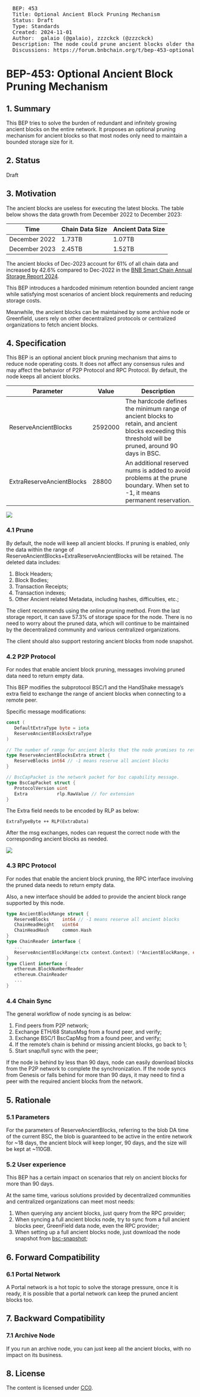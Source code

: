 <pre>
  BEP: 453
  Title: Optional Ancient Block Pruning Mechanism
  Status: Draft
  Type: Standards
  Created: 2024-11-01
  Author:  galaio (@galaio), zzzckck (@zzzckck)
  Description: The node could prune ancient blocks older than 90 days and search required ancient data from the network.
  Discussions: https://forum.bnbchain.org/t/bep-453-optional-ancient-block-pruning-mechanism/3042
</pre>

# BEP-453: Optional Ancient Block Pruning Mechanism

## 1. Summary

This BEP tries to solve the burden of redundant and infinitely growing ancient blocks on the entire network. It proposes an optional pruning mechanism for ancient blocks so that most nodes only need to maintain a bounded storage size for it.

## 2. Status

Draft

## 3. Motivation

The ancient blocks are useless for executing the latest blocks. The table below shows the data growth from December 2022 to December 2023:

| Time          | Chain Data Size | Ancient Data Size |
|---------------|-----------------|-------------------|
| December 2022 | 1.73TB          | 1.07TB            |
| December 2023 | 2.45TB          | 1.52TB            |

The ancient blocks of Dec-2023 account for 61% of all chain data and increased by 42.6% compared to Dec-2022 in the [BNB Smart Chain Annual Storage Report 2024](https://www.bnbchain.org/en/blog/bnb-smart-chain-annual-storage-report-2024).

This BEP introduces a hardcoded minimum retention bounded ancient range while satisfying most scenarios of ancient block requirements and reducing storage costs.

Meanwhile, the ancient blocks can be maintained by some archive node or Greenfield, users rely on other decentralized protocols or centralized organizations to fetch ancient blocks.

## 4. Specification

This BEP is an optional ancient block pruning mechanism that aims to reduce node operating costs. It does not affect any consensus rules and may affect the behavior of P2P Protocol and RPC Protocol. By default, the node keeps all ancient blocks.

| Parameter                 | Value   | Description                                                                                                                                            |
|---------------------------|---------|--------------------------------------------------------------------------------------------------------------------------------------------------------|
| ReserveAncientBlocks      | 2592000 | The hardcode defines the minimum range of ancient blocks to retain, and ancient blocks exceeding this threshold will be pruned, around 90 days in BSC. |
| ExtraReserveAncientBlocks | 28800   | An additional reserved nums is added to avoid problems at the prune boundary. When set to -1, it means permanent reservation.                          |

![](./assets/bep-453/pic1.png)

### 4.1 Prune

By default, the node will keep all ancient blocks. If pruning is enabled, only the data within the range of ReserveAncientBlocks+ExtraReserveAncientBlocks will be retained. The deleted data includes:
1. Block Headers;
2. Block Bodies;
3. Transaction Receipts;
4. Transaction indexes;
5. Other Ancient related Metadata, including hashes, difficulties, etc.;

The client recommends using the online pruning method. From the last storage report, it can save 57.3% of storage space for the node. There is no need to worry about the pruned data, which will continue to be maintained by the decentralized community and various centralized organizations.

The client should also support restoring ancient blocks from node snapshot.

### 4.2 P2P Protocol

For nodes that enable ancient block pruning, messages involving pruned data need to return empty data.

This BEP modifies the subprotocol BSC/1 and the HandShake message’s extra field to exchange the range of ancient blocks when connecting to a remote peer.

Specific message modifications:

```go
const (
   DefaultExtraType byte = iota
   ReserveAncientBlocksExtraType
)

// The number of range for ancient blocks that the node promises to retain, ChainHead is updated through the Eth protocol
type ReserveAncientBlocksExtra struct {
   ReserveBlocks int64 // -1 means reserve all ancient blocks
}

// BscCapPacket is the network packet for bsc capability message.
type BscCapPacket struct {
   ProtocolVersion uint
   Extra           rlp.RawValue // for extension
}
```

The Extra field needs to be encoded by RLP as below:

```plain
ExtraTypeByte ++ RLP(ExtraData)
```

After the msg exchanges, nodes can request the correct node with the corresponding ancient blocks as needed.

![](./assets/bep-453/pic2.png)

### 4.3 RPC Protocol

For nodes that enable the ancient block pruning, the RPC interface involving the pruned data needs to return empty data.

Also, a new interface should be added to provide the ancient block range supported by this node.

```go
type AncientBlockRange struct {
   ReserveBlocks     int64 // -1 means reserve all ancient blocks
   ChainHeadHeight   uint64
   ChainHeadHash     common.Hash
}
type ChainReader interface {
   ...
   ReserveAncientBlockRange(ctx context.Context) (*AncientBlockRange, error)
}
type Client interface {
   ethereum.BlockNumberReader
   ethereum.ChainReader
   ...
}
```

### 4.4 Chain Sync

The general workflow of node syncing is as below:

1. Find peers from P2P network;
2. Exchange ETH/68 StatusMsg from a found peer, and verify;
3. Exchange BSC/1 BscCapMsg from a found peer, and verify;
4. If the remote’s chain is behind or missing ancient blocks, go back to 1;
5. Start snap/full sync with the peer;

If the node is behind by less than 90 days, node can easily download blocks from the P2P network to complete the synchronization. If the node syncs from Genesis or falls behind for more than 90 days, it may need to find a peer with the required ancient blocks from the network.

## 5. Rationale

### 5.1 Parameters

For the parameters of ReserveAncientBlocks, referring to the blob DA time of the current BSC, the blob is guaranteed to be active in the entire network for ~18 days, the ancient block will keep longer, 90 days, and the size will be kept at ~110GB.

### 5.2 User experience

This BEP has a certain impact on scenarios that rely on ancient blocks for more than 90 days.

At the same time, various solutions provided by decentralized communities and centralized organizations can meet most needs:
1. When querying any ancient blocks, just query from the RPC provider;
2. When syncing a full ancient blocks node, try to sync from a full ancient blocks peer, GreenField data node, even the RPC provider;
3. When setting up a full ancient blocks node, just download the node snapshot from [bsc-snapshot](https://github.com/bnb-chain/bsc-snapshots);

## 6. Forward Compatibility

### 6.1 Portal Network

A Portal network is a hot topic to solve the storage pressure, once it is ready, it is possible that a portal network can keep the pruned ancient blocks too.

## 7. Backward Compatibility

### 7.1 Archive Node

If you run an archive node, you can just keep all the ancient blocks, with no impact on its business.

## 8. License

The content is licensed under [CC0](https://creativecommons.org/publicdomain/zero/1.0/).